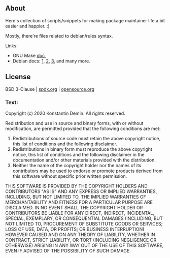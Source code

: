 ## About

Here's collection of scripts/snippets for making package maintainer life
a bit easier and happier. :)

Mostly, there're files related to debian/rules syntax.

Links:
- GNU Make [doc](https://www.gnu.org/software/make/manual/make.html),
- Debian docs:
  [1](https://www.debian.org/doc/manuals/maint-guide/dreq.html),
  [2](https://www.debian.org/doc/manuals/debmake-doc/ch04.html),
  [3](https://www.debian.org/doc/manuals/debmake-doc/ch05.html),
  and many more.

## License

BSD 3-Clause
| [spdx.org](https://spdx.org/licenses/BSD-3-Clause.html)
| [opensource.org](https://opensource.org/licenses/BSD-3-Clause)

### Text:

Copyright (c) 2020 Konstantin Demin. All rights reserved.

Redistribution and use in source and binary forms, with or without modification, are permitted provided that the following conditions are met:

1. Redistributions of source code must retain the above copyright notice, this list of conditions and the following disclaimer.
2. Redistributions in binary form must reproduce the above copyright notice, this list of conditions and the following disclaimer in the documentation and/or other materials provided with the distribution.
3. Neither the name of the copyright holder nor the names of its contributors may be used to endorse or promote products derived from this software without specific prior written permission.

THIS SOFTWARE IS PROVIDED BY THE COPYRIGHT HOLDERS AND CONTRIBUTORS "AS IS" AND ANY EXPRESS OR IMPLIED WARRANTIES, INCLUDING, BUT NOT LIMITED TO, THE IMPLIED WARRANTIES OF MERCHANTABILITY AND FITNESS FOR A PARTICULAR PURPOSE ARE DISCLAIMED. IN NO EVENT SHALL THE COPYRIGHT HOLDER OR CONTRIBUTORS BE LIABLE FOR ANY DIRECT, INDIRECT, INCIDENTAL, SPECIAL, EXEMPLARY, OR CONSEQUENTIAL DAMAGES (INCLUDING, BUT NOT LIMITED TO, PROCUREMENT OF SUBSTITUTE GOODS OR SERVICES; LOSS OF USE, DATA, OR PROFITS; OR BUSINESS INTERRUPTION) HOWEVER CAUSED AND ON ANY THEORY OF LIABILITY, WHETHER IN CONTRACT, STRICT LIABILITY, OR TORT (INCLUDING NEGLIGENCE OR OTHERWISE) ARISING IN ANY WAY OUT OF THE USE OF THIS SOFTWARE, EVEN IF ADVISED OF THE POSSIBILITY OF SUCH DAMAGE.
